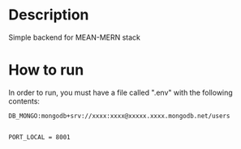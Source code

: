# Description 
Simple backend for MEAN-MERN stack

# How to run

In order to run, you must have a file called ".env" with the following contents:

```
DB_MONGO:mongodb+srv://xxxx:xxxx@xxxxx.xxxx.mongodb.net/users


PORT_LOCAL = 8001
```